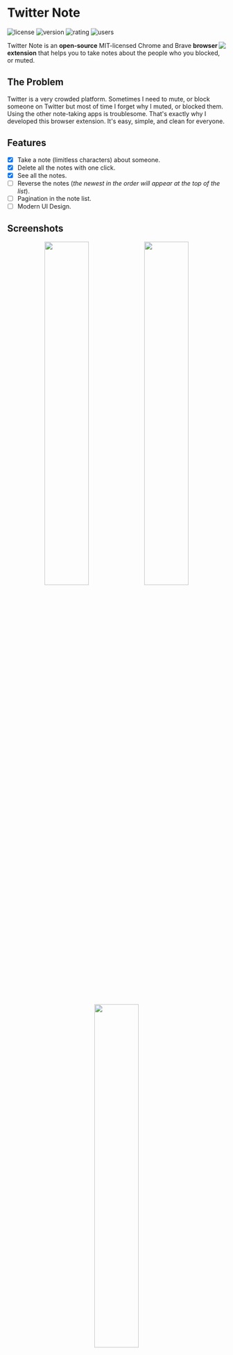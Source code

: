 # Twitter Note

![license](https://flat.badgen.net/badge/license/MIT/blue)
![version](https://flat.badgen.net/chrome-web-store/v/hkgdpppefidcddecmcchdkplfgjkjcdk)
![rating](https://flat.badgen.net/chrome-web-store/rating/hkgdpppefidcddecmcchdkplfgjkjcdk)
![users](https://flat.badgen.net/chrome-web-store/users/hkgdpppefidcddecmcchdkplfgjkjcdk)

<a href="https://chrome.google.com/webstore/detail/twitter-note/hkgdpppefidcddecmcchdkplfgjkjcdk" target="_blank"><img src="Screenshots/chrome_badge.png" align="right" /></a>

Twitter Note is an **open-source** MIT-licensed Chrome and Brave **browser extension** that helps you to take notes about the people who you blocked, or muted.

## The Problem

Twitter is a very crowded platform. Sometimes I need to mute, or block someone on Twitter but most of time I forget why I muted, or blocked them. Using the other note-taking apps is troublesome. That's exactly why I developed this browser extension. It's easy, simple, and clean for everyone.

## Features

- [x] Take a note (limitless characters) about someone.
- [x] Delete all the notes with one click.
- [x] See all the notes.
- [ ] Reverse the notes (_the newest in the order will appear at the top of the list_).
- [ ] Pagination in the note list.
- [ ] Modern UI Design.

## Screenshots

<p align="center">
<img src="https://raw.githubusercontent.com/emrecoban/twitterNote/main/Screenshots/twitterNoteonProfile.png" width="45%"></img>
<img src="https://github.com/emrecoban/twitterNote/blob/main/Screenshots/twitterNoteonPage2.png?raw=true" width="45%"></img>
<img src="https://github.com/emrecoban/twitterNote/blob/main/Screenshots/popup.png?raw=true" width="45%"></img> 
</p>

## Installation

For **Google Chrome** or **Brave**:

1. Go to [Google Chrome Web Store](https://chrome.google.com/webstore/detail/twitter-note/hkgdpppefidcddecmcchdkplfgjkjcdk)

OR

1. Download this repo as [a ZIP file from GitHub](https://github.com/emrecoban/twitterNote/archive/refs/heads/main.zip).
2. Unzip the file and you should have a folder named twitterNote-main.
3. In Chrome/Brave go to the extensions page (chrome://extensions or brave://extensions).
4. Enable Developer Mode.
5. Click on the load unpacked button, or drag the twitterNote-main folder anywhere on the page to import it (do not delete the folder afterwards).

## Contributing

Bug reports, feature requests, and pull requests are welcome. This project is intended to be a safe, welcoming space for collaboration, and contributors are expected to adhere to the [Contributor Covenant](https://www.contributor-covenant.org/) code of conduct.

## Support

- Give a star to this repo.
- Upvote on [ProductHunt](https://www.producthunt.com/posts/twitter-note).
- Drop a review on [Google Chrome Web Store](https://chrome.google.com/webstore/detail/twitter-note/hkgdpppefidcddecmcchdkplfgjkjcdk).
- Follow me on Twitter [@emreshepherd](https://twitter.com/emreshepherd), or GitHub [@emrecoban](https://github.com/emrecoban).
- Buy me a coffee, or book: https://www.buymeacoffee.com/emrecoban

## References

- [Chrome Extensions Getting Started Guides](https://developer.chrome.com/docs/extensions/mv3/getstarted/)
- [Detect DOM changes with mutation observers](https://developer.chrome.com/blog/detect-dom-changes-with-mutation-observers/)
- [The chrome.storage API](https://developer.chrome.com/docs/extensions/reference/storage/)
- [Deprecate Mutation Events (Deprecated)](https://chromestatus.com/feature/5083947249172480)

## Changelog

- **[v1.2](https://github.com/emrecoban/twitterNote/releases/tag/v1.1):** Replaced the deprecated DOMNodeInserted event with MutationObserver for improved performance and compatibility by [Chip Thien](https://github.com/MacroChip).
- **[v1.1](https://github.com/emrecoban/twitterNote/releases/tag/v1.1):** Compatible with X.
- **[v1.0](https://github.com/emrecoban/twitterNote/releases/tag/v1.0):** The first version was born!

## License

The Twitter Note is available as open source under the terms of the [MIT License](https://github.com/emrecoban/twitterNote/blob/main/LICENSE).
